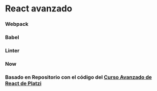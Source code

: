 # React avanzado

### Webpack

### Babel

### Linter

### Now

### Basado en Repositorio con el código del [Curso Avanzado de React de Platzi](https://platzi.com/cursos/react-avanzado/)
